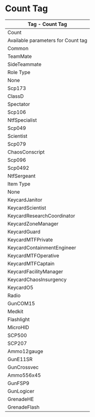 # Count Tag
| Tag - Count Tag                    |
| ---------------------------------- |
| Count                              | Count the number of objects | Usage: [Count\|Parameter] |
| Available parameters for Count tag |
| Common                             | Commonly used parameters |  |  |
| TeamMate                           | Count the number of teammates the player |  |  |
| SideTeammate                       | Count the number of players on the same side as the player |  |  |
| Role Type                          | Count the number of players with a specific role | Ammo Type | Count a type of ammo in the player's inventory |
| None                               | NtfCaptain | None | Nato9 |
| Scp173                             | NtfPrivate | Nato556 | Ammo12Gauge |
| ClassD                             | Tutorial | Nato762 | Ammo44Cal |
| Spectator                          | FacilityGuard |  |  |
| Scp106                             | Scp939 |  |  |
| NtfSpecialist                      | CustomRole |  |  |
| Scp049                             | ChaosRifleman |  |  |
| Scientist                          | ChaosMarauder |  |  |
| Scp079                             | ChaosRepressor |  |  |
| ChaosConscript                     | Overwatch |  |  |
| Scp096                             | Filmmaker |  |  |
| Scp0492                            | Scp3114 |  |  |
| NtfSergeant                        |  |  |  |
| Item Type                          | Count a type of items in the player's inventory | Generator | Count the generator in a specific status |
| None                               | Ammo44cal | Generator | NotEngagedGenerator |
| KeycardJanitor                     | Ammo762x39 | EngagedGenerator |  |
| KeycardScientist                   | Ammo9x19 |  |  |
| KeycardResearchCoordinator         | GunCOM18 |  |  |
| KeycardZoneManager                 | SCP018 |  |  |
| KeycardGuard                       | SCP268 |  |  |
| KeycardMTFPrivate                  | Adrenaline |  |  |
| KeycardContainmentEngineer         | Painkillers |  |  |
| KeycardMTFOperative                | Coin |  |  |
| KeycardMTFCaptain                  | ArmorLight |  |  |
| KeycardFacilityManager             | ArmorCombat |  |  |
| KeycardChaosInsurgency             | ArmorHeavy |  |  |
| KeycardO5                          | GunRevolver |  |  |
| Radio                              | GunAK |  |  |
| GunCOM15                           | GunShotgun |  |  |
| Medkit                             | SCP330 |  |  |
| Flashlight                         | SCP2176 |  |  |
| MicroHID                           | SCP244a |  |  |
| SCP500                             | SCP244b |  |  |
| SCP207                             | SCP1853 |  |  |
| Ammo12gauge                        | ParticleDisruptor |  |  |
| GunE11SR                           | GunCom45 |  |  |
| GunCrossvec                        | SCP1576 |  |  |
| Ammo556x45                         | Jailbird |  |  |
| GunFSP9                            | AntiSCP207 |  |  |
| GunLogicer                         | GunFRMG0 |  |  |
| GrenadeHE                          | GunA7 |  |  |
| GrenadeFlash                       | Lantern |  |  |